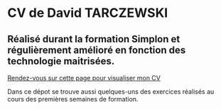# CV de David TARCZEWSKI
## Réalisé durant la formation Simplon et régulièrement amélioré en fonction des technologie maitrisées.

[Rendez-vous sur cette page pour visualiser mon CV](http://simplon-davidt.github.io)

Dans ce dépot se trouve aussi quelques-uns des exercices réalisés au cours des premières semaines de formation.
